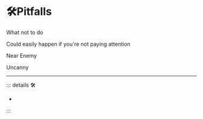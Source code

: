 # 🛠Pitfalls

What not to do

Could easily happen if you're not paying attention

Near Enemy

Uncanny

---

<!-- =================================================== -->
<!-- =================================================== -->
<!-- =================================================== -->
<!-- =================================================== -->
<!-- =================================================== -->
::: details 🛠

-

:::
